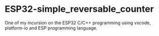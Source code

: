 # ESP32-simple_reversable_counter
One of my incursion on the ESP32 C/C++ programming using vscode, platform-io and ESP programming language.
